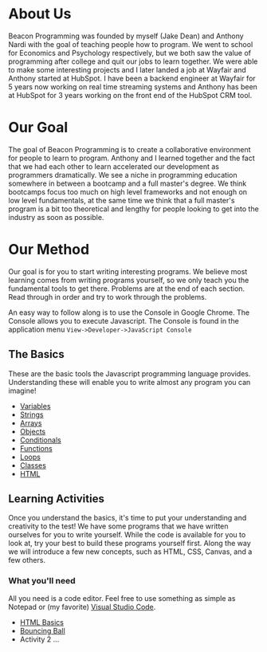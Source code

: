 # About Us

Beacon Programming was founded by myself (Jake Dean) and Anthony Nardi with the goal of teaching people how to program.
We went to school for Economics and Psychology respectively, but we both saw the value of programming after college
and quit our jobs to learn together. We were able to make some interesting projects and I later landed a job at Wayfair
and Anthony started at HubSpot. I have been a backend engineer at Wayfair for 5 years now working on real time streaming
systems and Anthony has been at HubSpot for 3 years working on the front end of the HubSpot CRM tool.

# Our Goal

The goal of Beacon Programming is to create a collaborative environment for people to learn to program. Anthony and I learned
together and the fact that we had each other to learn accelerated our development as programmers dramatically. We see a
niche in programming education somewhere in between a bootcamp and a full master's degree. We think bootcamps focus too much
on high level frameworks and not enough on low level fundamentals, at the same time we think that a full master's program is a
bit too theoretical and lengthy for people looking to get into the industry as soon as possible.

# Our Method

Our goal is for you to start writing interesting programs. We believe most learning comes from writing programs yourself, so we only teach you the fundamental tools to get there. Problems are at the end of each section. Read through in order and try to work through the problems.

An easy way to follow along is to use the Console in Google Chrome. The Console allows you to execute Javascript. The Console is found in the application menu `View->Developer->JavaScript Console`

## The Basics

These are the basic tools the Javascript programming language provides. Understanding these will enable you to write almost any program you can imagine!

- [Variables](basics/Variables)
- [Strings](basics/Strings)
- [Arrays](basics/Arrays)
- [Objects](basics/Objects)
- [Conditionals](basics/Conditionals)
- [Functions](basics/Functions)
- [Loops](basics/Loops)
- [Classes](basics/Classes)
- [HTML](basics/HTML)

## Learning Activities

Once you understand the basics, it's time to put your understanding and creativity to the test! We have some programs that we have written ourselves for you to write yourself. While the code is available for you to look at, try your best to build these programs yourself first. Along the way we will introduce a few new concepts, such as HTML, CSS, Canvas, and a few others.

### What you'll need
All you need is a code editor. Feel free to use something as simple as Notepad or (my favorite) [Visual Studio Code](https://code.visualstudio.com/).

- [HTML Basics](https://github.com/jakedean/beacon-programming/tree/master/projects/HTML)
- [Bouncing Ball](https://github.com/jakedean/beacon-programming/tree/master/projects/bouncingBall)
- Activity 2
  ...
